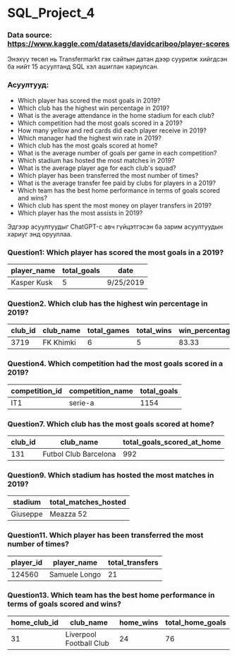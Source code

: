 # SQL_Project_4

### Data source: https://www.kaggle.com/datasets/davidcariboo/player-scores

Энэхүү төсөл нь Transfermarkt гэх сайтын датан дээр суурилж хийгдсэн ба нийт 15 асуултанд SQL хэл ашиглан хариулсан.

### Асуултууд:

- Which player has scored the most goals in 2019?
- Which club has the highest win percentage in 2019?
- What is the average attendance in the home stadium for each club?
- Which competition had the most goals scored in a 2019?
- How many yellow and red cards did each player receive in 2019?
- Which manager had the highest win rate in 2019?
- Which club has the most goals scored at home?
- What is the average number of goals per game in each competition?
- Which stadium has hosted the most matches in 2019?
- What is the average player age for each club's squad?
- Which player has been transferred the most number of times?
- What is the average transfer fee paid by clubs for players in a 2019?
- Which team has the best home performance in terms of goals scored and wins?
- Which club has spent the most money on player transfers in 2019?
- Which player has the most assists in 2019?

Эдгээр асуултуудыг ChatGPT-с авч гүйцэтгэсэн ба зарим асуултуудын хариуг энд орууллаа.

### Question1: Which player has scored the most goals in a 2019?

| player_name	| total_goals | date |
----------------|-------------|-----------
| Kasper Kusk	|      5	  | 9/25/2019 |

### Question2. Which club has the highest win percentage in 2019?

club_id	| club_name	| total_games	| total_wins	| win_percentage
--------|-----------|---------------|---------------|----------------
3719	| FK Khimki	| 6	| 5	| 83.33

### Question4. Which competition had the most goals scored in a 2019?

competition_id	| competition_name	| total_goals
----------------|-------------------|---------------
IT1	| serie-a	| 1154

### Question7. Which club has the most goals scored at home?

club_id	| club_name	| total_goals_scored_at_home
--------|-----------|---------------------------
131	| Futbol Club Barcelona	| 992

### Question9. Which stadium has hosted the most matches in 2019?

stadium	| total_matches_hosted
--------|---------------------
Giuseppe | Meazza	52

### Question11. Which player has been transferred the most number of times?

player_id	| player_name	| total_transfers
--------|-------------|-------
124560	| Samuele Longo	| 21

### Question13. Which team has the best home performance in terms of goals scored and wins?

home_club_id	| club_name	| home_wins	| total_home_goals
----------------|-----------|-----------|-----------------
31	| Liverpool Football Club	| 24	| 76
